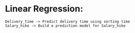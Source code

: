 # Linear Regression:

    Delivery_time -> Predict delivery time using sorting time
    Salary_hike -> Build a prediction model for Salary_hike
